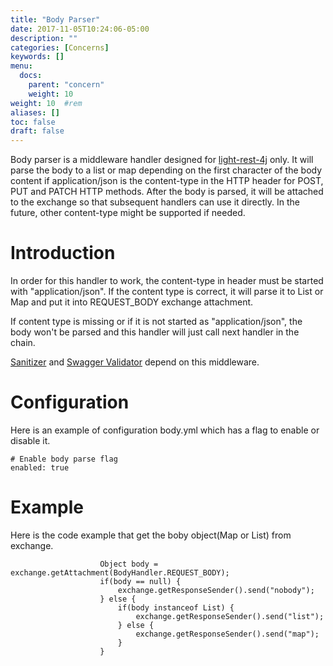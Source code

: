 ```yaml
---
title: "Body Parser"
date: 2017-11-05T10:24:06-05:00
description: ""
categories: [Concerns]
keywords: []
menu:
  docs:
    parent: "concern"
    weight: 10
weight: 10	#rem
aliases: []
toc: false
draft: false
---
```


Body parser is a middleware handler designed for [light-rest-4j](https://github.com/networknt/light-rest-4j) 
only. It will parse the body to a list or map depending on the first character of the 
body content if application/json is the content-type in the HTTP header for POST, PUT 
and PATCH HTTP methods. After the body is parsed, it will be attached to the exchange 
so that subsequent handlers can use it directly. In the future, other content-type 
might be supported if needed.

# Introduction

In order for this handler to work, the content-type in header must be started with 
"application/json". If the content type is correct, it will parse it to List or Map 
and put it into REQUEST_BODY exchange attachment.

If content type is missing or if it is not started as "application/json", the body
won't be parsed and this handler will just call next handler in the chain. 

[Sanitizer](https://networknt.github.io/light-4j/middleware/sanitizer/)
and [Swagger Validator](https://networknt.github.io/light-4j/middleware/swagger-validator/)
depend on this middleware.

# Configuration

Here is an example of configuration body.yml which has a flag to enable or disable it.

```
# Enable body parse flag
enabled: true
```
# Example

Here is the code example that get the boby object(Map or List) from exchange.

```
                    Object body = exchange.getAttachment(BodyHandler.REQUEST_BODY);
                    if(body == null) {
                        exchange.getResponseSender().send("nobody");
                    } else {
                        if(body instanceof List) {
                            exchange.getResponseSender().send("list");
                        } else {
                            exchange.getResponseSender().send("map");
                        }
                    }

```

